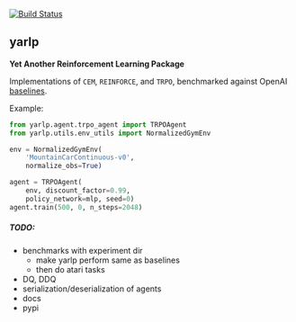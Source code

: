 [![Build Status](https://travis-ci.org/btaba/yarlp.svg?branch=master)](https://travis-ci.org/btaba/yarlp)

## yarlp

**Yet Another Reinforcement Learning Package**

Implementations of `CEM`, `REINFORCE`, and `TRPO`, benchmarked against OpenAI [baselines](https://github.com/openai/baselines).

Example:

```python
from yarlp.agent.trpo_agent import TRPOAgent
from yarlp.utils.env_utils import NormalizedGymEnv

env = NormalizedGymEnv(
    'MountainCarContinuous-v0',
    normalize_obs=True)

agent = TRPOAgent(
    env, discount_factor=0.99,
    policy_network=mlp, seed=0)
agent.train(500, 0, n_steps=2048)
```

##### TODO:

* benchmarks with experiment dir
	- make yarlp perform same as baselines
    - then do atari tasks
* DQ, DDQ
* serialization/deserialization of agents
* docs
* pypi
